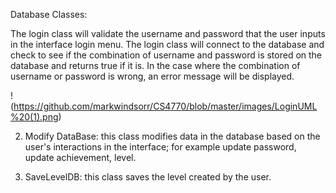 Database Classes: 

The login class will validate the username and password that the user inputs in the interface login menu. The login class will connect to the database and check to see if the combination of username and password is stored on the database and returns true if it is. In the case where the combination of username or password is wrong, an error message will be displayed. 

!(https://github.com/markwindsorr/CS4770/blob/master/images/LoginUML%20(1).png)

2. Modify DataBase: this class modifies data in the database based on the user's interactions in the interface; for example update password, update achievement, level. 

3. SaveLevelDB: this class saves the level created by the user. 



